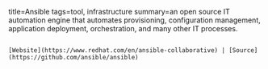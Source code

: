 title=Ansible
tags=tool, infrastructure
summary=an open source IT automation engine that automates provisioning, configuration management, application deployment, orchestration, and many other IT processes.
~~~~~~

[Website](https://www.redhat.com/en/ansible-collaborative) | [Source](https://github.com/ansible/ansible)


